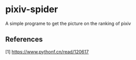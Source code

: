 # pixiv-spider
A simple programe to get the picture on the ranking of pixiv

## References
[1] https://www.pythonf.cn/read/120617
